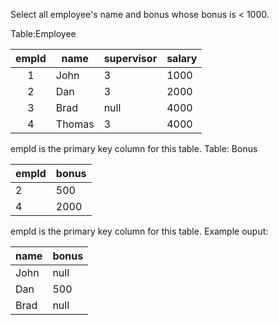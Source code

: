 Select all employee's name and bonus whose bonus is < 1000.

Table:Employee


| empId |  name  | supervisor| salary |
|:-----:|--------|-----------|--------|
|   1   | John   |  3        | 1000   |
|   2   | Dan    |  3        | 2000   |
|   3   | Brad   |  null     | 4000   |
|   4   | Thomas |  3        | 4000   |

empId is the primary key column for this table.
Table: Bonus


| empId | bonus |
|--------|-------|
| 2     | 500   |
| 4     | 2000  |

empId is the primary key column for this table.
Example ouput:

| name  | bonus |
|--------|------|
| John  | null  |
| Dan   | 500   |
| Brad  | null  |
